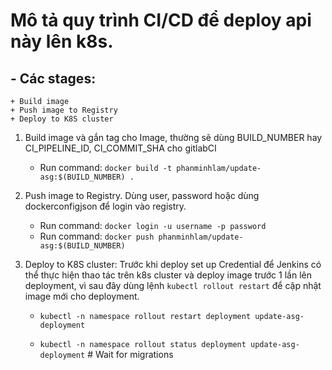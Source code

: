# Mô tả quy trình CI/CD để deploy api này lên k8s. 
## - Các stages: 
    + Build image 
    + Push image to Registry 
    + Deploy to K8S cluster 

1. Build image và gắn tag cho Image, thường sẽ dùng BUILD_NUMBER hay CI_PIPELINE_ID, CI_COMMIT_SHA cho gitlabCI
    - Run command: `docker build -t phanminhlam/update-asg:$(BUILD_NUMBER) .`
  
2. Push image to Registry. Dùng user, password hoặc dùng dockerconfigjson để login vào registry.
    - Run command: `docker login -u username -p password`
    - Run command: `docker push phanminhlam/update-asg:$(BUILD_NUMBER)`

3. Deploy to K8S cluster: Trước khi deploy set up Credential để Jenkins có thể thực hiện thao tác trên k8s cluster và deploy image trước 1 lần lên deployment, vì sau đây dùng lệnh `kubectl rollout restart` để cập nhật image mới cho deployment. 

    - `kubectl -n namespace rollout restart deployment update-asg-deployment`
    
    - `kubectl -n namespace rollout status deployment update-asg-deployment` # Wait for migrations